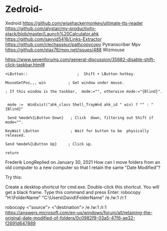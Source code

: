 # Zedroid-
Xedroid
https://github.com/wisehackermonkey/ultimate-tts-reader
https://github.com/alystair/my-productivity-stack/blob/master/Launch%20Calculator.ahk
https://github.com/sayyid5416/Links-Extractor
https://github.com/clechasseur/pathcopycopy
Pytranscriber
Mpv https://github.com/stax76/mpv.net/issues/488
Wizmouse

https://www.sevenforums.com/general-discussion/35682-disable-shift-click-taskbar.html#

    +LButton::                      ;  Shift + LButton hotkey.

    MouseGetPos,,, win          ; Get window under mouse.

    ; If this window is the taskbar,  mode:="", otherwise mode:="{Blind}".

   
     mode :=  WinExist("ahk_class Shell_TrayWnd ahk_id " win) ? "" : "{Blind}"

     Send %mode%{LButton Down}   ; Click  down, filtering out Shift if mode="".

    KeyWait LButton              ; Wait for button to be  physically released.

    Send %mode%{LButton Up}     ; Click up.

    return

Frederik LongReplied on January 30, 2021
How can I move folders from an old computer to a new computer so that I retain the same "Date Modified"?

Try this:

Create a desktop shortcut for cmd.exe.
Double-click this shortcut. You will get a black frame.
Type this command and press Enter:
robocopy  "H:\FolderName"  "C:\Users\David\FolderName"  /e  /w:1  /r:1


robocopy <"source"> <"destination">  /e  /w:1  /r:1
https://answers.microsoft.com/en-us/windows/forum/all/retaining-the-original-date-modified-of-folders/0c0982f9-03a5-47f6-ae32-f2691d647889
